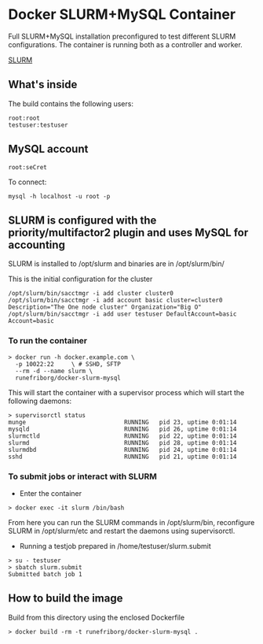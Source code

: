 # Docker SLURM+MySQL Container

Full SLURM+MySQL installation preconfigured to test different SLURM configurations. The container is running both as a controller and worker.

[SLURM](http://slurm.schedmd.com/)

## What's inside

The build contains the following users:

```
root:root
testuser:testuser
```

## MySQL account

```
root:seCret
```

To connect:
```
mysql -h localhost -u root -p 
```
  

## SLURM is configured with the priority/multifactor2 plugin and uses MySQL for accounting

SLURM is installed to /opt/slurm and binaries are in /opt/slurm/bin/

This is the initial configuration for the cluster
```
/opt/slurm/bin/sacctmgr -i add cluster cluster0
/opt/slurm/bin/sacctmgr -i add account basic cluster=cluster0 Description="The One node cluster" Organization="Big O"
/opt/slurm/bin/sacctmgr -i add user testuser DefaultAccount=basic Account=basic 
```

### To run the container

```
> docker run -h docker.example.com \
  -p 10022:22     \ # SSHD, SFTP
  --rm -d --name slurm \
  runefriborg/docker-slurm-mysql
```

This will start the container with a supervisor process which will start the following daemons:

```
> supervisorctl status
munge                            RUNNING   pid 23, uptime 0:01:14
mysqld                           RUNNING   pid 26, uptime 0:01:14
slurmctld                        RUNNING   pid 22, uptime 0:01:14
slurmd                           RUNNING   pid 28, uptime 0:01:14
slurmdbd                         RUNNING   pid 24, uptime 0:01:14
sshd                             RUNNING   pid 21, uptime 0:01:14
```

### To submit jobs or interact with SLURM

* Enter the container

```  
> docker exec -it slurm /bin/bash
```

From here you can run the SLURM commands in /opt/slurm/bin, reconfigure SLURM in /opt/slurm/etc and restart the daemons using supervisorctl.
  
* Running a testjob prepared in /home/testuser/slurm.submit

```  
> su - testuser
> sbatch slurm.submit
Submitted batch job 1
```

## How to build the image

Build from this directory using the enclosed Dockerfile

```
> docker build -rm -t runefriborg/docker-slurm-mysql .
```
